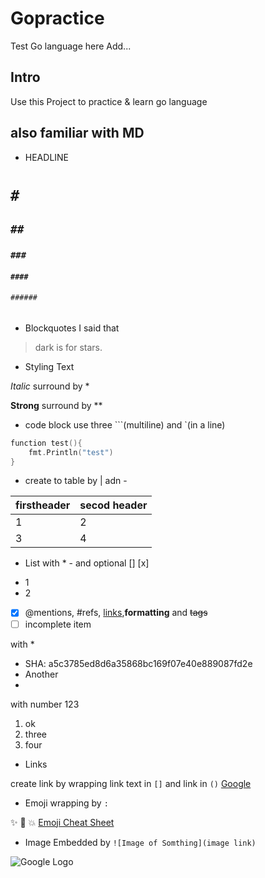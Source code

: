 # Gopractice
Test Go language here
Add...

## Intro
Use this Project to practice & learn go language

## also familiar with MD 

* HEADLINE 
# ```#```
## ```##```
### ```###```
#### ```####```
###### ```######```


* Blockquotes
I said that
> dark is for stars.

* Styling Text

*Italic* surround by \*

**Strong** surround by \*\*


* code block use three \`\`\`(multiline) and \`(in a line)
```go
function test(){
	fmt.Println("test")
}
```

* create to table by \| adn \-

firstheader|secod header
-----------|------------
1|2
3|4

* List with \* \- and optional \[\] \[x\] 

- 1
- 2
- [x] @mentions, #refs, [links](),**formatting** and <del>tags</del>
- [ ] incomplete item

with \*
* SHA: a5c3785ed8d6a35868bc169f07e40e889087fd2e
* Another
*

with number 123

1. ok
2. three
3. four

* Links

create link by wrapping link text in `[]` and link in `()`
[Google](https://www.google.com)

* Emoji wrapping by `:`

:sparkles:
:camel:
:boom:
[Emoji Cheat Sheet](http://www.emoji-cheat-sheet.com/)


* Image Embedded by `![Image of Somthing](image link)`

![Google Logo](https://www.google.com/images/branding/googlelogo/2x/googlelogo_color_272x92dp.png)


